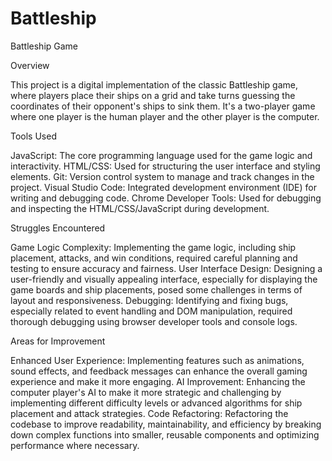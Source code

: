 # Battleship

Battleship Game

Overview

This project is a digital implementation of the classic Battleship game, where players place their ships on a grid and take turns guessing the coordinates of their opponent's ships to sink them. It's a two-player game where one player is the human player and the other player is the computer.

Tools Used

JavaScript: The core programming language used for the game logic and interactivity.
HTML/CSS: Used for structuring the user interface and styling elements.
Git: Version control system to manage and track changes in the project.
Visual Studio Code: Integrated development environment (IDE) for writing and debugging code.
Chrome Developer Tools: Used for debugging and inspecting the HTML/CSS/JavaScript during development.

Struggles Encountered

Game Logic Complexity: Implementing the game logic, including ship placement, attacks, and win conditions, required careful planning and testing to ensure accuracy and fairness.
User Interface Design: Designing a user-friendly and visually appealing interface, especially for displaying the game boards and ship placements, posed some challenges in terms of layout and responsiveness.
Debugging: Identifying and fixing bugs, especially related to event handling and DOM manipulation, required thorough debugging using browser developer tools and console logs.

Areas for Improvement

Enhanced User Experience: Implementing features such as animations, sound effects, and feedback messages can enhance the overall gaming experience and make it more engaging.
AI Improvement: Enhancing the computer player's AI to make it more strategic and challenging by implementing different difficulty levels or advanced algorithms for ship placement and attack strategies.
Code Refactoring: Refactoring the codebase to improve readability, maintainability, and efficiency by breaking down complex functions into smaller, reusable components and optimizing performance where necessary.
